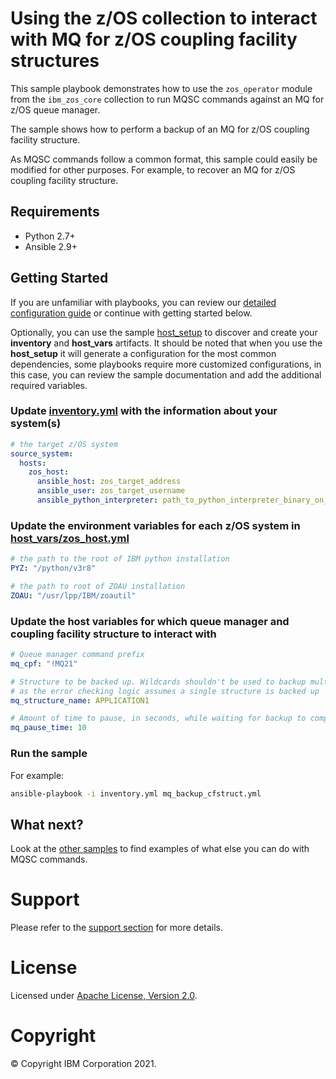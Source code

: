 # Using the z/OS collection to interact with MQ for z/OS coupling facility structures

This sample playbook demonstrates how to use the `zos_operator` module from the `ibm_zos_core` collection to run MQSC
commands against an MQ for z/OS queue manager. 

The sample shows how to perform a backup of an MQ for z/OS coupling facility structure.

As MQSC commands follow a common format, this sample could easily be modified for other purposes. For example, to
recover an MQ for z/OS coupling facility structure.

## Requirements

- Python 2.7+
- Ansible 2.9+

## Getting Started

If you are unfamiliar with playbooks, you can review our
[detailed configuration guide](../../../../docs/share/configuration_guide.md) or
continue with getting started below.

Optionally, you can use the sample
[host_setup](../../../../zos_administration/host_setup/README.md)
to discover and create your **inventory** and **host_vars** artifacts. It should
be noted that when you use the **host_setup** it will generate a configuration
for the most common dependencies, some playbooks require more customized
configurations, in this case, you can review the sample documentation and
add the additional required variables.

### Update [inventory.yml](inventory.yml) with the information about your system(s)

```yaml
# the target z/OS system
source_system:
  hosts:
    zos_host:
      ansible_host: zos_target_address
      ansible_user: zos_target_username
      ansible_python_interpreter: path_to_python_interpreter_binary_on_zos_target
```

### Update the environment variables for each z/OS system in [host_vars/zos_host.yml](host_vars/zos_host.yml)

```yaml
# the path to the root of IBM python installation
PYZ: "/python/v3r8"

# the path to root of ZOAU installation
ZOAU: "/usr/lpp/IBM/zoautil"
```

### Update the host variables for which queue manager and coupling facility structure to interact with

```yaml
# Queue manager command prefix
mq_cpf: "!MQ21"

# Structure to be backed up. Wildcards shouldn't be used to backup multiple structures
# as the error checking logic assumes a single structure is backed up
mq_structure_name: APPLICATION1

# Amount of time to pause, in seconds, while waiting for backup to complete
mq_pause_time: 10
```

### Run the sample
For example:

```bash
ansible-playbook -i inventory.yml mq_backup_cfstruct.yml
```

## What next?

Look at the [other samples](../..) to find examples of what else you can do with MQSC commands.

# Support

Please refer to the [support section](../../../../README.md/#support) for more details.

# License

Licensed under [Apache License, Version 2.0](https://opensource.org/licenses/Apache-2.0).

# Copyright

© Copyright IBM Corporation 2021.
